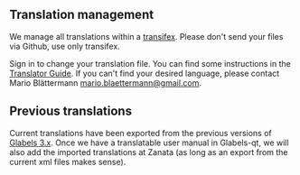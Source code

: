 ## Translation management

We manage all translations within a [transifex](https://www.transifex.com/glabels/public/). Please don't send your files via Github, use only transifex.

Sign in to change your translation file. You can find some instructions in the [Translator Guide](http://docs.zanata.org/en/release/user-guide/translator-guide/). If you can't find your desired language, please contact Mario Blättermann <mario.blaettermann@gmail.com>.


## Previous translations

Current translations have been exported from the previous versions of [Glabels 3.x](https://l10n.gnome.org/module/glabels/#glabels-3_4). Once we have a translatable user manual in Glabels-qt, we will also add the imported translations at Zanata (as long as an export from the current xml files makes sense).
